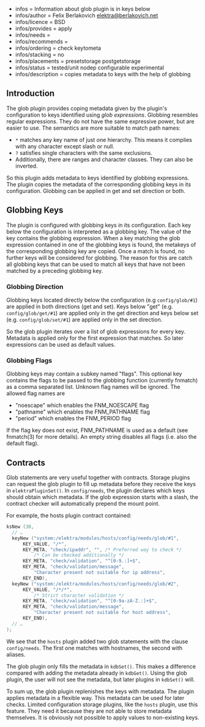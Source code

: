- infos = Information about glob plugin is in keys below
- infos/author = Felix Berlakovich <elektra@berlakovich.net>
- infos/licence = BSD
- infos/provides = apply
- infos/needs =
- infos/recommends =
- infos/ordering = check keytometa
- infos/stacking = no
- infos/placements = presetstorage postgetstorage
- infos/status = tested/unit nodep configurable experimental
- infos/description = copies metadata to keys with the help of globbing

## Introduction

The glob plugin provides coping metadata given by the plugin's configuration
to keys identified using _glob expressions_.
Globbing resembles regular expressions.
They do not have the same expressive power, but are easier to use.
The semantics are more suitable to match path names:

- `*` matches any key name of just one hierarchy. This means it
  complies with any character except slash or null.
- `?` satisfies single characters with the same exclusions.
- Additionally, there are ranges and character classes. They can also be inverted.

So this plugin adds metadata to keys identified by globbing expressions.
The plugin copies the metadata of the corresponding globbing keys in its configuration.
Globbing can be applied in get and set direction or both.

## Globbing Keys

The plugin is configured with globbing keys in its configuration. Each key below the configuration is
interpreted as a globbing key. The value of the key contains the globbing expression. When a key matching
the glob expression contained in one of the globbing keys is found, the metakeys of the corresponding
globbing key are copied. Once a match is found, no further keys will be considered for globbing. The reason
for this are catch all globbing keys that can be used to match all keys that have not been matched by a
preceding globbing key.

### Globbing Direction

Globbing keys located directly below the configuration (e.g `config/glob/#1`) are applied in both directions
(get and set). Keys below "get" (e.g. `config/glob/get/#1`) are applied only in the get direction and keys below set
(e.g. `config/glob/set/#1`) are applied only in the set direction.

So the glob plugin iterates over a list of glob expressions for every key.
Metadata is applied only for the first expression that matches.
So later expressions can be used as default values.

### Globbing Flags

Globbing keys may contain a subkey named "flags". This optional key contains the flags to be passed to the
globbing function (currently fnmatch) as a comma separated list. Unknown flag names will be ignored. The allowed flag names are

- "noescape" which enables the FNM_NOESCAPE flag
- "pathname" which enables the FNM_PATHNAME flag
- "period" which enables the FNM_PERIOD flag

If the flag key does not exist, FNM_PATHNAME is used as a default (see fnmatch(3) for more details).
An empty string disables all flags (i.e. also the default flag).

## Contracts

Glob statements are very useful together with contracts.
Storage plugins can request the glob plugin to fill up metadata before
they receive the keys in `elektraPluginSet()`.
In `config/needs`, the plugin declares which keys should obtain which
metadata.
If the glob expression starts
with a slash, the contract checker will automatically prepend the mount point.

For example, the hosts plugin contract contained:

```c
ksNew (30,
  // …
  keyNew ("system:/elektra/modules/hosts/config/needs/glob/#1",
      KEY_VALUE, "/*",
      KEY_META, "check/ipaddr", "", /* Preferred way to check */
          /* Can be checked additionally */
      KEY_META, "check/validation", "^[0-9.:]+$",
      KEY_META, "check/validation/message",
          "Character present not suitable for ip address",
      KEY_END),
  keyNew ("system:/elektra/modules/hosts/config/needs/glob/#2",
      KEY_VALUE, "/*/*",
          /* Strict character validation */
      KEY_META, "check/validation", "^[0-9a-zA-Z.:]+$",
      KEY_META, "check/validation/message",
          "Character present not suitable for host address",
      KEY_END),
  // …
);
```

We see that the `hosts` plugin added two glob statements with the clause
`config/needs`.
The first one matches with hostnames, the second with aliases.

The glob plugin only fills the metadata in `kdbSet()`.
This makes a difference compared with
adding the metadata already in `kdbGet()`.
Using the glob plugin, the user will not
see the metadata, but later plugins in `kdbSet()` will.

To sum up,
the glob plugin replenishes the keys with metadata.
The plugin applies metadata in a flexible way.
This metadata can be used for later checks.
Limited configuration storage plugins, like the `hosts`
plugin, use this feature.
They need it because they are not able to store metadata themselves.
It is obviously not possible to apply values to non-existing keys.
